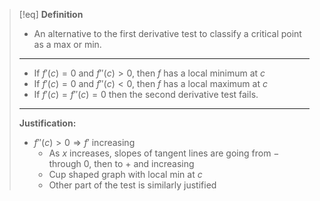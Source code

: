 >[!eq] **Definition**
>- An alternative to the first derivative test to classify a critical point as a max or min. 
>___
>- If $f'(c) = 0$ and $f''(c) > 0$, then $f$ has a local minimum at $c$
>- If $f'(c) = 0$ and $f''(c) < 0$, then $f$ has a local maximum at $c$
>- If $f'(c) = f''(c)=0$ then the second derivative test fails.
>___
>**Justification:**
>- $f''(c) > 0 \Rightarrow f'$ increasing
>	- As $x$ increases, slopes of tangent lines are going from $-$ through 0, then to $+$ and increasing
>	- Cup shaped graph with local min at $c$
>	- Other part of the test is similarly justified




